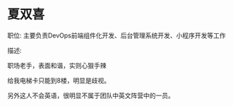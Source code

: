 # 夏双喜

职位: 主要负责DevOps前端组件化开发、后台管理系统开发、小程序开发等工作

描述: 

职场老手，表面和谐，实则心狠手辣

给我电梯卡只能到8楼，明显是歧视。

另外这人不会英语，很明显不属于团队中英文阵营中的一员。

